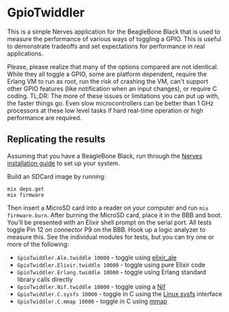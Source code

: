# GpioTwiddler

This is a simple Nerves application for the BeagleBone Black that is used to
measure the performance of various ways of toggling a GPIO. This is useful to
demonstrate tradeoffs and set expectations for performance in real
applications.

Please, please realize that many of the options compared are not identical.
While they all toggle a GPIO, some are platform dependent, require the Erlang
VM to run as root, run the risk of crashing the VM, can't support other GPIO
features (like notification when an input changes), or require C coding.
TL;DR: The more of these issues or limitations you can put up with, the faster
things go. Even slow microcontrollers can be better than 1 GHz processors
at these low level tasks if hard real-time operation or high performance are
required.

## Replicating the results

Assuming that you have a BeagleBone Black, run through the [Nerves installation guide](https://hexdocs.pm/nerves/installation.html) to set up your system.

Build an SDCard image by running:
```
mix deps.get
mix firmware
```

Then insert a MicroSD card into a reader on your computer and run `mix firmware.burn`.
After burning the MicroSD card, place it in the BBB and boot. You'll be presented
with an Elixir shell prompt on the serial port. All tests toggle Pin 12 on
connector P9 on the BBB. Hook up a logic analyzer to measure this. See the
individual modules for tests, but you can try one or more of the following:

* `GpioTwiddler.Ale.twiddle 10000` - toggle using [elixir_ale](https://hex.pm/packages/elixir_ale)
* `GpioTwiddler.Elixir.twiddle 10000` - toggle using pure Elixir code
* `GpioTwiddler.Erlang.twiddle 10000` - toggle using Erlang standard library calls directly
* `GpioTwiddler.Nif.twiddle 10000` - toggle using a [Nif](http://erlang.org/doc/man/erl_nif.html)
* `GpioTwiddler.C.sysfs 10000` - toggle in C using the [Linux sysfs](https://www.kernel.org/doc/Documentation/gpio/sysfs.txt) interface
* `GpioTwiddler.C.mmap 10000` - toggle in C using [mmap](https://en.wikipedia.org/wiki/Mmap)
